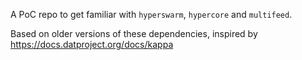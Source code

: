 A PoC repo to get familiar with `hyperswarm`, `hypercore` and `multifeed`.

Based on older versions of these dependencies, inspired by https://docs.datproject.org/docs/kappa

